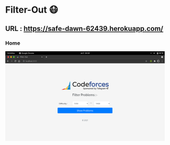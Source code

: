 # Filter-Out 😷

## URL : https://safe-dawn-62439.herokuapp.com/

### Home

<img src="https://github.com/amantyagi22/FilterOut/blob/main/images/Home.png?raw=true"/>

